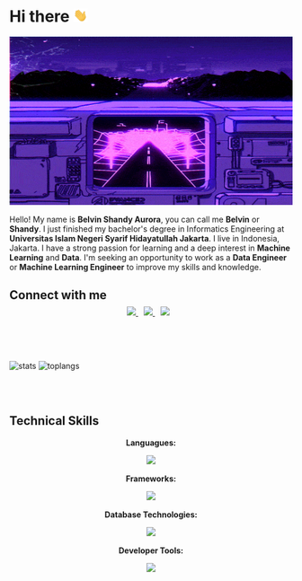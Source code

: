 # Hi there <img src="images/wave.gif" width="25px">

<p align="center">
    <img src="images/retro-road.gif" alt="test-welcome" width="1000px" height="300px"/>
</p>

Hello! My name is **Belvin Shandy Aurora**, you can call me **Belvin** or **Shandy**. I just finished my bachelor's degree in Informatics Engineering at **Universitas Islam Negeri Syarif Hidayatullah Jakarta**. I live in Indonesia, Jakarta. I have a strong passion for learning and a deep interest in **Machine Learning** and **Data**. I'm seeking an opportunity to work as a **Data Engineer** or **Machine Learning Engineer** to improve my skills and knowledge.

## Connect with me

<p align="center" style="margin: -10px 0 30px">
  <a href="mailto:belshandy1209@gmail.com" style="margin-right:10px">
    <img src="https://skillicons.dev/icons?i=gmail&theme=light" />
  </a>
  <a href="https://www.linkedin.com/in/belshandy/"  style="margin-right:10px">
    <img src="https://skillicons.dev/icons?i=linkedin" />
  </a>
  <a href="https://www.instagram.com/vin.bel" style="margin-right:10px">
    <img src="https://skillicons.dev/icons?i=instagram" />
  </a>
</p>

<br/>
<br/>

![stats](https://github-readme-stats.vercel.app/api?username=dizzyme09&theme=bear&show_icons=true&count_private=true)
![toplangs](https://github-readme-stats.vercel.app/api/top-langs/?username=dizzyme09&theme=bear&layout=compact&hide=html,css,Javascript,Shell)

<br />
<br />

## Technical Skills
<p align="center"><b>Languagues:</b></p>
<p align="center">
  <a href="https://skillicons.dev">
    <img src="https://skillicons.dev/icons?i=python,c,cpp,java,php,javascript&theme=light" />
  </a>
</p>

<p align="center"><b>Frameworks:</b></p>
<p align="center">
  <a href="https://skillicons.dev">
    <img src="https://skillicons.dev/icons?i=tensorflow,laravel,react,nodejs,express,wordpress&theme=light" />
  </a>
</p>

<p align="center"><b>Database Technologies:</b></p>
<p align="center">
  <a href="https://skillicons.dev">
    <img src="https://skillicons.dev/icons?i=mysql,postgresql,sqlite,mongodb,firebase&theme=light" />
  </a>
</p>

<p align="center"><b>Developer Tools:</b></p>
<p align="center">
  <a href="https://skillicons.dev">
    <img src="https://skillicons.dev/icons?i=git,docker,vscode,gcp,figma&theme=light" />
  </a>
</p>
